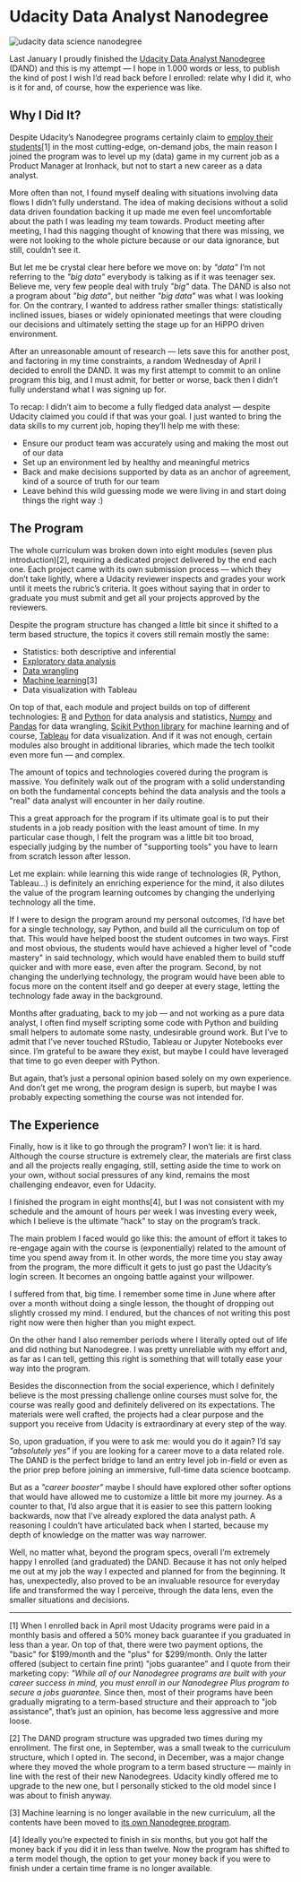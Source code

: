 # Udacity Data Analyst Nanodegree
![udacity data science nanodegree](https://res.cloudinary.com/dteii5unv/image/upload/v1522817964/blog/2018/udacity-dand.jpg "udacity data science nanodegree")

Last January I proudly finished the [Udacity Data Analyst Nanodegree](https://www.udacity.com/course/data-analyst-nanodegree--nd002) (DAND) and this is my attempt — I hope in 1.000 words or less, to publish the kind of post I wish I’d read back before I enrolled: relate why I did it, who is it for and, of course, how the experience was like.


## Why I Did It?
Despite Udacity’s Nanodegree programs certainly claim to [employ their students](https://www.udacity.com/success)[1] in the most cutting-edge, on-demand jobs, the main reason I joined the program was to level up my (data) game in my current job as a Product Manager at Ironhack, but not to start a new career as a data analyst.

More often than not, I found myself dealing with situations involving data flows I didn’t fully understand. The idea of making decisions without a solid data driven foundation backing it up made me even feel uncomfortable about the path I was leading my team towards. Product meeting after meeting, I had this nagging thought of knowing that there was missing, we were not looking to the whole picture because or our data ignorance, but still, couldn’t see it.

But let me be crystal clear here before we move on: by *"data"* I’m not referring to the *"big data"* everybody is talking as if it was teenager sex. Believe me, very few people deal with truly *"big"* data. The DAND is also not a program about *"big data"*, but neither *"big data"* was what I was looking for. On the contrary, I wanted to address rather smaller things: statistically inclined issues, biases or widely opinionated meetings that were clouding our decisions and ultimately setting the stage up for an HiPPO driven environment.

After an unreasonable amount of research — lets save this for another post, and factoring in my time constraints, a random Wednesday of April I decided to enroll the DAND. It was my first attempt to commit to an online program this big, and I must admit, for better or worse, back then I didn’t fully understand what I was signing up for.

To recap: I didn’t aim to become a fully fledged data analyst — despite Udacity claimed you could if that was your goal. I just wanted to bring the data skills to my current job, hoping they’ll help me with these:

* Ensure our product team was accurately using and making the most out of our data
* Set up an environment led by healthy and meaningful metrics
* Back and make decisions supported by data as an anchor of agreement, kind of a source of truth for our team
* Leave behind this wild guessing mode we were living in and start doing things the right way :)


## The Program
The whole curriculum was broken down into eight modules (seven plus introduction)[2], requiring a dedicated project delivered by the end each one. Each project came with its own submission process — which they don’t take lightly, where a Udacity reviewer inspects and grades your work until it meets  the rubric’s criteria. It goes without saying that in order to graduate you must submit and get all your projects approved by the reviewers.

Despite the program structure has changed a little bit since it shifted to a term based structure, the topics it covers still remain mostly the same:

* Statistics: both descriptive and inferential
* [Exploratory data analysis](https://github.com/MarcCollado/wine)
* [Data wrangling](https://github.com/MarcCollado/open-street-map)
* [Machine learning](https://github.com/MarcCollado/enron)[3]
* Data visualization with Tableau

On top of that, each module and project builds on top of different technologies: [R](https://www.r-project.org/) and [Python](https://www.python.org/) for data analysis and statistics, [Numpy](http://www.numpy.org/) and [Pandas](https://pandas.pydata.org/) for data wrangling, [Scikit Python library](http://scikit-learn.org/stable/) for machine learning and of course, [Tableau](https://www.tableau.com/) for data visualization. And if it was not enough, certain modules also brought in additional libraries, which made the tech toolkit even more fun — and complex.

The amount of topics and technologies covered during the program is massive. You definitely walk out of the program with a solid understanding on both the fundamental concepts behind the data analysis and the tools a "real" data analyst will encounter in her daily routine.

This a great approach for the program if its ultimate goal is to put their students in a job ready position with the least amount of time. In my particular case though, I felt the program was a little bit too broad, especially judging by the number of "supporting tools" you have to learn from scratch lesson after lesson.

Let me explain: while learning this wide range of technologies (R, Python, Tableau…) is definitely an enriching experience for the mind, it also dilutes the value of the program learning outcomes by changing the underlying technology all the time.

If I were to design the program around my personal outcomes, I’d have bet for a single technology, say Python, and build all the curriculum on top of that. This would have helped boost the student outcomes in two ways. First and most obvious, the students would have achieved a higher level of "code mastery" in said technology, which would have enabled them to build stuff quicker and with more ease, even after the program. Second, by not changing the underlying technology, the program would have been able to focus more on the content itself and go deeper at every stage, letting the technology fade away in the background.

Months after graduating, back to my job — and not working as a pure data analyst, I often find myself scripting some code with Python and building small helpers to automate some nasty, undesirable ground work. But I’ve to admit that I’ve never touched RStudio, Tableau or Jupyter Notebooks ever since. I’m grateful to be aware they exist, but maybe I could have leveraged that time to go even deeper with Python.

But again, that’s just a personal opinion based solely on my own experience. And don’t get me wrong, the program design is superb, but maybe I was probably expecting something the course was not intended for.


## The Experience
Finally, how is it like to go through the program? I won’t lie: it is hard. Although the course structure is extremely clear, the materials are first class and all the projects really engaging, still, setting aside the time to work on your own, without social pressures of any kind, remains the most challenging endeavor, even for Udacity.

I finished the program in eight months[4], but I was not consistent with my schedule and the amount of hours per week I was investing every week, which I believe is the ultimate "hack" to stay on the program’s track.

The main problem I faced would go like this: the amount of effort it takes to re-engage again with the course is (exponentially) related to the amount of time you spend away from it. In other words, the more time you stay away from the program, the more difficult it gets to just go past the Udacity’s login screen. It becomes an ongoing battle against your willpower.

I suffered from that, big time. I remember some time in June where after over a month without doing a single lesson, the thought of dropping out slightly crossed my mind. I endured, but the chances of not writing this post right now were then higher than you might expect.

On the other hand I also remember periods where I literally opted out of life and did nothing but Nanodegree. I was pretty unreliable with my effort and, as far as I can tell, getting this right is something that will totally ease your way into the program.

Besides the disconnection from the social experience, which I definitely believe is the most pressing challenge online courses must solve for, the course was really good and definitely delivered on its expectations. The materials were well crafted, the projects had a clear purpose and the support you receive from Udacity is extraordinary at every step of the way.

So, upon graduation, if you were to ask me: would you do it again? I’d say *"absolutely yes"* if you are looking for a career move to a data related role. The DAND is the perfect bridge to land an entry level job in-field or even as the prior prep before joining an immersive, full-time data science bootcamp.

But as a *"career booster"* maybe I should have explored other softer options that would have allowed me to customize a little bit more my journey. As a counter to that, I’d also argue that it is easier to see this pattern looking backwards, now that I’ve already explored the data analyst path. A reasoning I couldn’t have articulated back when I started, because my depth of knowledge on the matter was way narrower.

Well, no matter what, beyond the program specs, overall I’m extremely happy I enrolled (and graduated) the DAND. Because it has not only helped me out at my job the way I expected and planned for from the beginning. It has, unexpectedly, also proved to be an invaluable resource for everyday life and transformed the way I perceive, through the data lens, even the smaller situations and decisions.

---
[1] When I enrolled back in April most Udacity programs were paid in a monthly basis and offered a 50% money back guarantee if you graduated in less than a year. On top of that, there were two payment options, the "basic" for $199/month and the "plus" for $299/month. Only the latter offered (subject to certain fine print) "jobs guarantee" and I quote from their marketing copy: *"While all of our Nanodegree programs are built with your career success in mind, you must enroll in our Nanodegree Plus program to secure a jobs guarantee.* Since then, most of their programs have been gradually migrating to a term-based structure and their approach to "job assistance", that’s just an opinion, has become less aggressive and more loose.

[2] The DAND program structure was upgraded two times during my enrollment. The first one, in September, was a small tweak to the curriculum structure, which I opted in. The second, in December, was a major change where they moved the whole program to a term based structure — mainly in line with the rest of their new Nanodegrees. Udacity kindly offered me to upgrade to the new one, but I personally sticked to the old model since I was about to finish anyway.

[3] Machine learning is no longer available in the new curriculum, all the contents have been moved to [its own Nanodegree program](https://eu.udacity.com/course/machine-learning-engineer-nanodegree--nd009).

[4] Ideally you’re expected to finish in six months, but you got half the money back if you did it in less than twelve. Now the program has shifted to a term model though, the option to get your money back if you were to finish under a certain time frame is no longer available.